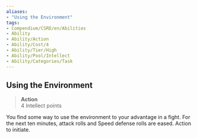 ```yaml
---
aliases:
- "Using the Environment"
tags:
- Compendium/CSRD/en/Abilities
- Ability
- Ability/Action
- Ability/Cost/4
- Ability/Tier/High
- Ability/Pool/Intellect
- Ability/Categories/Task
---
```


  
## Using the Environment  
>**Action**  
>4 Intellect points
  
You find some way to use the environment to your advantage in a fight. For the next ten minutes, attack rolls and Speed defense rolls are eased. Action to initiate.